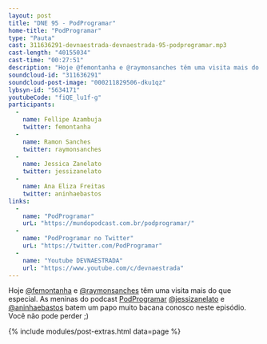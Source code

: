 ```yaml
---
layout: post
title: "DNE 95 - PodProgramar"
home-title: "PodProgramar"
type: "Pauta"
cast: 311636291-devnaestrada-devnaestrada-95-podprogramar.mp3
cast-length: "40155034"
cast-time: "00:27:51"
description: "Hoje @femontanha e @raymonsanches têm uma visita mais do que especial. As meninas do podcast PodProgramar @jessizanelato e @aninhaebastos batem um papo muito bacana conosco neste episódio. Você não pode perder ;)"
soundcloud-id: "311636291"
soundcloud-post-image: "000211829506-dku1qz"
lybsyn-id: "5634171"
youtubeCode: "fiQE_lu1f-g"
participants:
  -
    name: Fellipe Azambuja
    twitter: femontanha
  -
    name: Ramon Sanches
    twitter: raymonsanches
  -
    name: Jessica Zanelato
    twitter: jessizanelato
  -
    name: Ana Eliza Freitas
    twitter: aninhaebastos
links:
  -
    name: "PodProgramar"
    urL: "https://mundopodcast.com.br/podprogramar/"
  -
    name: "PodProgramar no Twitter"
    urL: "https://twitter.com/PodProgramar"
  -
    name: "Youtube DEVNAESTRADA"
    url: "https://www.youtube.com/c/devnaestrada"
---
```


Hoje [@femontanha](https://twitter.com/femontanha) e [@raymonsanches](https://twitter.com/raymonsanches) têm uma visita mais do que especial. As meninas do podcast [PodProgramar](https://twitter.com/PodProgramar) [@jessizanelato](https://twitter.com/jessizanelato) e [@aninhaebastos](https://twitter.com/aninhaebastos) batem um papo muito bacana conosco neste episódio. Você não pode perder ;)

{% include modules/post-extras.html data=page %}
